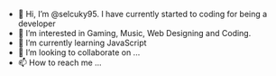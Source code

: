 - 👋 Hi, I’m @selcuky95. I have currently started to coding for being a developer 
- 👀 I’m interested in Gaming, Music, Web Designing and Coding. 
- 🌱 I’m currently learning JavaScript 
- 💞️ I’m looking to collaborate on ...
- 📫 How to reach me ...


